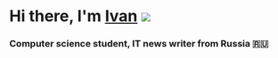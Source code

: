 # Hi there, I'm [Ivan](https://vk.com/id76852272) ![](https://github.com/blackcater/blackcater/raw/main/images/Hi.gif) 
### Computer science student, IT news writer from Russia 🇷🇺
<!--
**xmzboy/xmzboy** is a ✨ _special_ ✨ repository because its `README.md` (this file) appears on your GitHub profile.

Here are some ideas to get you started:

- 🔭 I’m currently working on ...
- 🌱 I’m currently learning ...
- 👯 I’m looking to collaborate on ...
- 🤔 I’m looking for help with ...
- 💬 Ask me about ...
- 📫 How to reach me: ...
- 😄 Pronouns: ...
- ⚡ Fun fact: ...
-->
